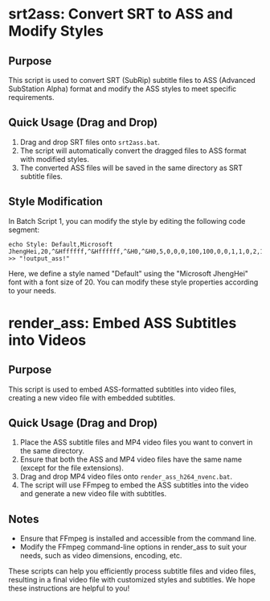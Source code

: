 # srt2ass: Convert SRT to ASS and Modify Styles

## Purpose
This script is used to convert SRT (SubRip) subtitle files to ASS (Advanced SubStation Alpha) format and modify the ASS styles to meet specific requirements.

## Quick Usage (Drag and Drop)
1. Drag and drop SRT files onto `srt2ass.bat`.
2. The script will automatically convert the dragged files to ASS format with modified styles.
3. The converted ASS files will be saved in the same directory as SRT subtitle files.

## Style Modification
In Batch Script 1, you can modify the style by editing the following code segment:

```batch
echo Style: Default,Microsoft JhengHei,20,^&Hffffff,^&Hffffff,^&H0,^&H0,5,0,0,0,100,100,0,0,1,1,0,2,10,10,10,1 >> "!output_ass!"
```

Here, we define a style named "Default" using the "Microsoft JhengHei" font with a font size of 20. You can modify these style properties according to your needs.

# render_ass: Embed ASS Subtitles into Videos

## Purpose
This script is used to embed ASS-formatted subtitles into video files, creating a new video file with embedded subtitles.

## Quick Usage (Drag and Drop)
1. Place the ASS subtitle files and MP4 video files you want to convert in the same directory.
2. Ensure that both the ASS and MP4 video files have the same name (except for the file extensions).
3. Drag and drop MP4 video files onto `render_ass_h264_nvenc.bat`.
4. The script will use FFmpeg to embed the ASS subtitles into the video and generate a new video file with subtitles.

## Notes
- Ensure that FFmpeg is installed and accessible from the command line.
- Modify the FFmpeg command-line options in render_ass to suit your needs, such as video dimensions, encoding, etc.

These scripts can help you efficiently process subtitle files and video files, resulting in a final video file with customized styles and subtitles. We hope these instructions are helpful to you!

